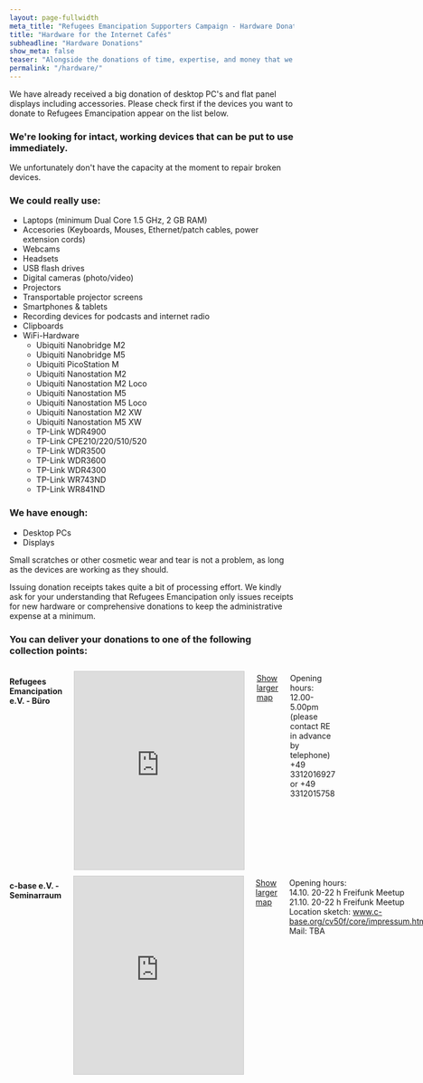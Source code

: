 ```yaml
---
layout: page-fullwidth
meta_title: "Refugees Emancipation Supporters Campaign - Hardware Donations"
title: "Hardware for the Internet Cafés"
subheadline: "Hardware Donations"
show_meta: false
teaser: "Alongside the donations of time, expertise, and money that we receive, we're often asked whether we accept hardware donations."
permalink: "/hardware/"
---
```


We have already received a big donation of desktop PC's and flat panel displays including accessories. Please check first if the devices you want to donate to Refugees Emancipation appear on the list below.

<div class="panel">
  <h3>We're looking for intact, working devices that can be put to use immediately. </h3>
  <p>We unfortunately don't have the capacity at the moment to repair broken devices.</p>
</div>

### We could really use:

* Laptops (minimum Dual Core 1.5 GHz, 2 GB RAM)
* Accesories (Keyboards, Mouses, Ethernet/patch cables, power extension cords)
* Webcams
* Headsets
* USB flash drives
* Digital cameras (photo/video)
* Projectors
* Transportable projector screens
* Smartphones & tablets
* Recording devices for  podcasts and internet radio
* Clipboards
* WiFi-Hardware
  * Ubiquiti Nanobridge M2
  * Ubiquiti Nanobridge M5
  * Ubiquiti PicoStation M
  * Ubiquiti Nanostation M2
  * Ubiquiti Nanostation M2 Loco
  * Ubiquiti Nanostation M5
  * Ubiquiti Nanostation M5 Loco
  * Ubiquiti Nanostation M2 XW
  * Ubiquiti Nanostation M5 XW
  * TP-Link WDR4900
  * TP-Link CPE210/220/510/520
  * TP-Link WDR3500
  * TP-Link WDR3600
  * TP-Link WDR4300
  * TP-Link WR743ND
  * TP-Link WR841ND

### We have enough:

* Desktop PCs
* Displays

Small scratches or other cosmetic wear and tear is not a problem, as long as the devices are working as they should.

Issuing donation receipts takes quite a bit of processing effort. We kindly ask for your understanding that Refugees Emancipation only issues receipts for new hardware or comprehensive donations to keep the administrative expense at a minimum.

### You can deliver your donations to one of the following collection points:

<div class="row">
<div class="large-6 columns">  
<h4> Refugees Emancipation e.V. - Büro</h4>
<iframe width="350" height="350" frameborder="0" scrolling="no" marginheight="0" marginwidth="0" src="http://www.openstreetmap.org/export/embed.html?bbox=13.029613494873047%2C52.33523417998427%2C13.145828247070312%2C52.40294253395109&amp;layer=transportmap&amp;marker=52.36910132990146%2C13.08772087097168" style="border: 1px solid #ccc; margin-top: 0.7em"></iframe>

<p><a href="http://www.openstreetmap.org/?mlat=52.3691&amp;mlon=13.0877#map=13/52.3691/13.0877&amp;layers=T">Show larger map</a></p>

Opening hours: <br>
12.00-5.00pm (please contact RE in advance by telephone)<br>
+49 3312016927 or +49 3312015758
</div>

<div class="large-6 columns">
<h4>c-base e.V. - Seminarraum</h4>
<iframe width="350" height="350" frameborder="0" scrolling="no" marginheight="0" marginwidth="0" src="http://www.openstreetmap.org/export/embed.html?bbox=13.412847518920898%2C52.50888177697507%2C13.427395820617676%2C52.51731770402358&amp;layer=transportmap&amp;marker=52.51309994293086%2C13.420121669769287" style="border: 1px solid #ccc; margin-top: 0.7em"></iframe>

<p><a href="http://www.openstreetmap.org/?mlat=52.3691&amp;mlon=13.0877#map=13/52.3691/13.0877&amp;layers=T">Show larger map</a></p>

<p>Opening hours: <br>
14.10. 20-22 h Freifunk Meetup<br>
21.10. 20-22 h Freifunk Meetup<br>
Location sketch: <a href="https://www.c-base.org/cv50f/core/impressum.html">www.c-base.org/cv50f/core/impressum.html</a><br>
Mail: TBA</p>
</div>
</div>
